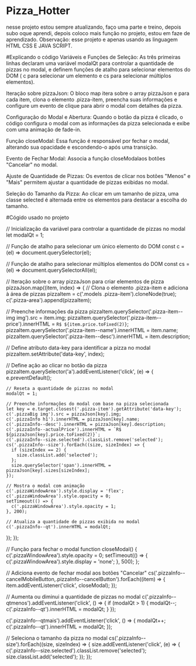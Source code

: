 # Pizza_Hotter
nesse projeto estou sempre atualizando, faço uma parte e treino, depois subo oque aprendi, depois coloco mais função no projeto, estou em faze de aprendizado.
Observação:
esse projeto e apenas usando as linguagem HTML CSS E JAVA SCRIPT.

#Explicando o código 
Variáveis ​​e Funções de Seleção: As três primeiras linhas declaram uma variável modalQt para controlar a quantidade de pizzas no modal, e definem funções de atalho para selecionar elementos do DOM ( c para selecionar um elemento e cs para selecionar múltiplos elementos).

Iteração sobre pizzaJson: ​​O bloco map itera sobre o array pizzaJson e para cada item, clona o elemento .pizza-item, preencha suas informações e configure um evento de clique para abrir o modal com detalhes da pizza.

Configuração do Modal e Abertura: Quando o botão da pizza é clicado, o código configura o modal com as informações da pizza selecionada e exibe com uma animação de fade-in.

Função closeModal: Essa função é responsável por fechar o modal, alterando sua opacidade e escondendo-o após uma transição.

Evento de Fechar Modal: Associa a função closeModalaos botões "Cancelar" no modal.

Ajuste de Quantidade de Pizzas: Os eventos de clicar nos botões "Menos" e "Mais" permitem ajustar a quantidade de pizzas exibidas no modal.

Seleção do Tamanho da Pizza: Ao clicar em um tamanho de pizza, uma classe selected é alternada entre os elementos para destacar a escolha do tamanho.

#Cógido usado no projeto

// Inicialização da variável para controlar a quantidade de pizzas no modal
let modalQt = 1;

// Função de atalho para selecionar um único elemento do DOM
const c = (el) => document.querySelector(el);

// Função de atalho para selecionar múltiplos elementos do DOM
const cs = (el) => document.querySelectorAll(el);

// Iteração sobre o array pizzaJson para criar elementos de pizza
pizzaJson.map((item, index) => {
  // Clona o elemento .pizza-item e adiciona à área de pizzas
  pizzaItem = c('.models .pizza-item').cloneNode(true);
  c('.pizza-area').append(pizzaItem);

  // Preenche informações da pizza
  pizzaItem.querySelector('.pizza-item--img img').src = item.img;
  pizzaItem.querySelector('.pizza-item--price').innerHTML = `R$ ${item.price.toFixed(2)}`;
  pizzaItem.querySelector('.pizza-item--name').innerHTML = item.name;
  pizzaItem.querySelector('.pizza-item--desc').innerHTML = item.description;

  // Define atributo data-key para identificar a pizza no modal
  pizzaItem.setAttribute('data-key', index);

  // Define ação ao clicar no botão da pizza
  pizzaItem.querySelector('a').addEventListener('click', (e) => {
    e.preventDefault();

    // Reseta a quantidade de pizzas no modal
    modalQt = 1;

    // Preenche informações do modal com base na pizza selecionada
    let key = e.target.closest('.pizza-item').getAttribute('data-key');
    c('.pizzaBig img').src = pizzaJson[key].img;
    c('.pizzaInfo h1').innerHTML = pizzaJson[key].name;
    c('.pizzaInfo--desc').innerHTML = pizzaJson[key].description;
    c('.pizzaInfo--actualPrice').innerHTML = `R$ ${pizzaJson[key].price.toFixed(2)}`;
    c('.pizzaInfo--size.selected').classList.remove('selected');
    cs('.pizzaInfo--size').forEach((size, sizeIndex) => {
      if (sizeIndex == 2) {
        size.classList.add('selected');
      };
      size.querySelector('span').innerHTML = pizzaJson[key].sizes[sizeIndex];
    });

    // Mostra o modal com animação
    c('.pizzaWindowArea').style.display = 'flex';
    c('.pizzaWindowArea').style.opacity = 0;
    setTimeout(() => {
      c('.pizzaWindowArea').style.opacity = 1;
    }, 200);
    
    // Atualiza a quantidade de pizzas exibida no modal
    c('.pizzaInfo--qt').innerHTML = modalQt;
  });
});

// Função para fechar o modal
function closeModal() {
  c('.pizzaWindowArea').style.opacity = 0;
  setTimeout(() => {
    c('.pizzaWindowArea').style.display = 'none';
  }, 500);
};

// Adiciona evento de fechar modal aos botões "Cancelar"
cs('.pizzaInfo--cancelMobileButton,.pizzaInfo--cancelButton').forEach((item) => {
  item.addEventListener('click', closeModal);
});

// Aumenta ou diminui a quantidade de pizzas no modal
c('.pizzaInfo--qtmenos').addEventListener('click', () => {
  if (modalQt > 1) {
    modalQt--;
    c('.pizzaInfo--qt').innerHTML = modalQt;
  }
});

c('.pizzaInfo--qtmais').addEventListener('click', () => {
  modalQt++;
  c('.pizzaInfo--qt').innerHTML = modalQt;
});

// Seleciona o tamanho da pizza no modal
cs('.pizzaInfo--size').forEach((size, sizeIndex) => {
  size.addEventListener('click', (e) => {
    c('.pizzaInfo--size.selected').classList.remove('selected');
    size.classList.add('selected');
  });
});


